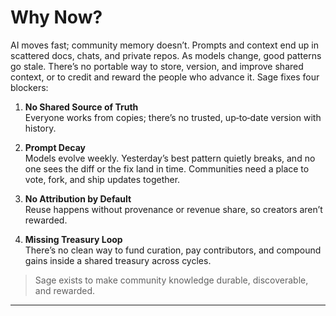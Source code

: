 # Why Now?

AI moves fast; community memory doesn’t. Prompts and context end up in scattered docs, chats, and private repos. As models change, good patterns go stale. There’s no portable way to store, version, and improve shared context, or to credit and reward the people who advance it. Sage fixes four blockers:

1.  **No Shared Source of Truth**  
    Everyone works from copies; there’s no trusted, up‑to‑date version with history.

2.  **Prompt Decay**  
    Models evolve weekly. Yesterday’s best pattern quietly breaks, and no one sees the diff or the fix land in time. Communities need a place to vote, fork, and ship updates together.

3.  **No Attribution by Default**  
    Reuse happens without provenance or revenue share, so creators aren’t rewarded.

4.  **Missing Treasury Loop**  
    There’s no clean way to fund curation, pay contributors, and compound gains inside a shared treasury across cycles.

> Sage exists to make community knowledge durable, discoverable, and rewarded.

---
